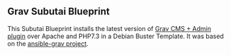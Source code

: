 ## Grav Subutai Blueprint

This Subutai Blueprint installs the latest version of [Grav CMS + Admin plugin](https://getgrav.org/downloads) over Apache and PHP7.3 in a Debian Buster Template. It was based on the [ansible-grav project](https://github.com/andywimmer/ansible-grav).

